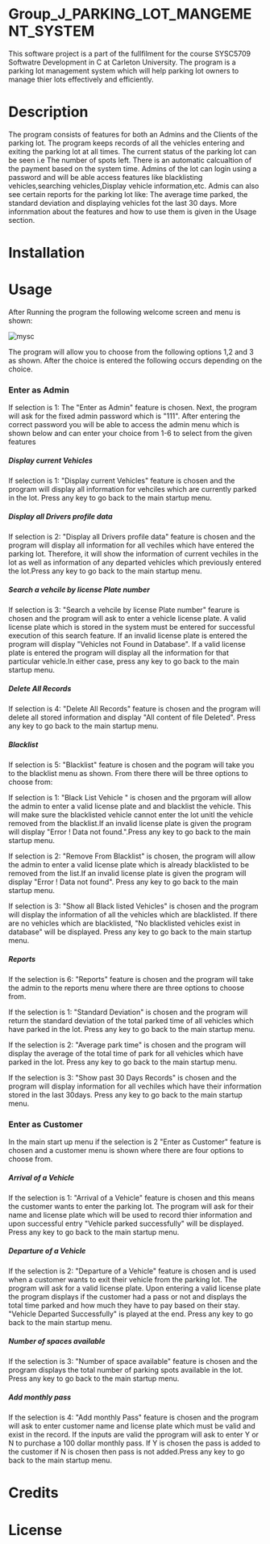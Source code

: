 # Group_J_PARKING_LOT_MANGEMENT_SYSTEM #

This software project is a part of the fullfilment for the course SYSC5709 Softwatre Development in C at Carleton University. The program is a parking lot management system which will help parking lot owners to manage thier lots effectively and efficiently. 

# Description #
The program consists of features for both an Admins and the Clients of the parking lot. 
The program keeps records of all the vehicles entering and exiting the parking lot at all times. 
The current status of the parking lot can be seen i.e The number of spots left. 
There is an automatic calcualtion of the payment based on the system time.
Admins of the lot can login using a password and will be able access features like blacklisting vehicles,searching vehicles,Display vehicle information,etc.
Admis can also see certain reports for the parking lot like: The average time parked, the standard deviation and displaying vehicles fot the last 30 days.
More infornmation about the features and how to use them is given in the Usage section.


# Installation # 


# Usage #
After Running the program the following welcome screen and menu is shown:

![mysc](https://user-images.githubusercontent.com/71241275/102698139-24888e00-4209-11eb-80d7-6227cf06722a.jpg)

The program will allow you to choose from the following options 1,2 and 3 as shown.
After the choice is entered the following occurs depending on the choice.

### Enter as Admin ###
If selection is 1: The "Enter as Admin" feature is chosen. Next, the program will ask for the fixed admin password which is "111".
After entering the correct password you will be able to access the admin menu which is shown below and can enter your choice from 1-6 to select from the given features
##### Display current Vehicles
If selection is 1: "Display current Vehicles" feature is chosen and the program will display all information for vehciles which are currently parked in the lot. Press any key to go back to the main startup menu.
##### Display all Drivers profile data
If selection is 2: "Display all Drivers profile data" feature is chosen and the program will display all information for all vechiles which have entered the parking lot. Therefore, it will show the information of current vechiles in the lot as well as information of any departed vehicles which previously entered the lot.Press any key to go back to the main startup menu.
##### Search a vehcile by license Plate number
If selection is 3: "Search a vehcile by license Plate number" fearure is chosen and the program will ask to enter a vehicle license plate. A valid license plate which is stored in the system must be entered for successful execution of this search feature. If an invalid license plate is entered the program will display "Vehicles not Found in Database". If a valid license plate is entered the program will display all the information for that particular vehicle.In either case, press any key to go back to the main startup menu.
##### Delete All Records
If selection is 4: "Delete All Records" feature is chosen and the program will delete all stored information and display "All content of file Deleted". Press any key to go back to the main startup menu.
##### Blacklist
If selection is 5: "Blacklist" feature is chosen and the pogram will take you to the blacklist menu as shown. From there there will be three options to choose from:
  
  If selection is 1: "Black List Vehicle " is chosen and the prgoram will allow the admin to enter a valid license plate and and blacklist the vehicle. This will make   sure the blacklisted vehicle cannot enter the lot unitl the vehicle removed from the blacklist.If an invalid license plate is given the program will display "Error   ! Data not found.".Press any key to go back to the main startup menu.
 
  If selection is 2: "Remove From Blacklist" is chosen, the program will allow the admin to enter a valid license plate which is already blacklisted to be removed       from the list.If an invalid license plate is given the program will display "Error   ! Data not found". Press any key to go back to the main startup menu.
  
  If selection is 3: "Show all Black listed Vehicles" is chosen and the program will display the information of all the vehicles which are blacklisted. If there are     no vehicles which are blacklisted, "No blacklisted vehicles exist in database" will be displayed. Press any key to go back to the main startup menu.
##### Reports
If the selection is 6: "Reports" feature is chosen and the program will take the admin to the reports menu where there are three options to choose from.

  If the selection is 1: "Standard Deviation" is chosen and the program will return the standard deviation of the total parked time of all vehicles which have parked   in the lot. Press any key to go back to the main startup menu.
  
  If the selection is 2: "Average park time" is chosen and the program will display the average of the total time of park for all vehicles which have parked in the     lot. Press any key to go back to the main startup menu.
  
  If the selection is 3: "Show past 30 Days Records" is chosen and the program will display information for all vechiles which have their information stored in the     last 30days. Press any key to go back to the main startup menu.

### Enter as Customer ####
In the main start up menu if the selection is 2 "Enter as Customer" feature is chosen and a customer menu is shown where there are four options to choose from.
##### Arrival of a Vehicle
  If the selection is 1: "Arrival of a Vehicle" feature is chosen and this means the customer wants to enter the parking lot. The program will ask for their name and   license plate which will be used to record thier information and upon successful entry "Vehicle parked successfully" will be displayed. Press any key to go back to   the main startup menu.
##### Departure of a Vehicle  
  If the selection is 2: "Departure of a Vehicle" feature is chosen and is used when a customer wants to exit their vehicle from the parking lot. The program will ask   for a valid license plate. Upon entering a valid license plate the program displays if the customer had a pass or not and displays the total time parked and how       much they have to pay based on their stay. "Vehicle Departed Successfully" is played at the end. Press any key to go back to the main startup menu.
##### Number of spaces available  
  If the selection is 3: "Number of space available" feature is chosen and the program displays the total number of parking spots available in the lot. Press any key   to go back to the main startup menu.
##### Add monthly pass
  If the selection is 4: "Add monthly Pass" feature is chosen and the program will ask to enter customer name and license plate which must be valid and exist in the     record. If the inputs are valid the pprogram will ask to enter Y or N to purchase a 100 dollar monthly pass. If Y is chosen the pass is added to the customer if N     is chosen then pass is not added.Press any key to go back to the main startup menu.


# Credits 


# License 
